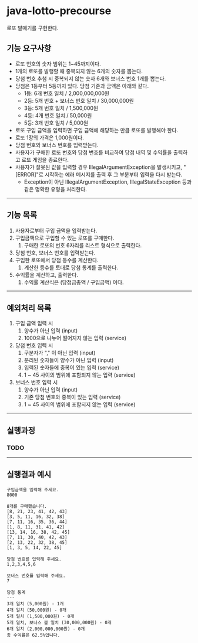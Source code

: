 # java-lotto-precourse
로또 발매기를 구현한다. 
## 기능 요구사항 
- 로또 번호의 숫자 범위는 1~45까지이다. 
- 1개의 로또를 발행할 때 중복되지 않는 6개의 숫자를 뽑는다. 
- 당첨 번호 추첨 시 중복되지 않는 숫자 6개와 보너스 번호 1개를 뽑는다. 
- 당첨은 1등부터 5등까지 있다. 당첨 기준과 금액은 아래와 같다. 
  - 1등: 6개 번호 일치 / 2,000,000,000원 
  - 2등: 5개 번호 + 보너스 번호 일치 / 30,000,000원 
  - 3등: 5개 번호 일치 / 1,500,000원 
  - 4등: 4개 번호 일치 / 50,000원 
  - 5등: 3개 번호 일치 / 5,000원 
- 로또 구입 금액을 입력하면 구입 금액에 해당하는 만큼 로또를 발행해야 한다. 
- 로또 1장의 가격은 1,000원이다. 
- 당첨 번호와 보너스 번호를 입력받는다. 
- 사용자가 구매한 로또 번호와 당첨 번호를 비교하여 당첨 내역 및 수익률을 출력하고 로또 게임을 종료한다. 
- 사용자가 잘못된 값을 입력할 경우 IllegalArgumentException을 발생시키고, "[ERROR]"로 시작하는 에러 메시지를 출력 후 그 부분부터 입력을 다시 받는다.
  - Exception이 아닌 IllegalArgumentException, IllegalStateException 등과 같은 명확한 유형을 처리한다.
---
## 기능 목록
1. 사용자로부터 구입 금액을 입력받는다.
2. 구입금액으로 구입할 수 있는 로또를 구매한다. 
   1. 구매한 로또의 번호 6자리를 리스트 형식으로 출력한다.
3. 당첨 번호, 보너스 번호를 입력받는다.
4. 구입한 로또에서 당첨 등수를 계산한다.
   1. 계산한 등수를 토대로 당첨 통계를 출력한다. 
5. 수익률을 계산하고, 출력한다. 
   1. 수익률 계산식은 (당첨금총액 / 구입금액) 이다.
---
## 예외처리 목록
1. 구입 금액 입력 시 
   1. 양수가 아닌 입력 (input)
   2. 1000으로 나누어 떨어지지 않는 입력 (service)
2. 당첨 번호 입력 시 
   1. 구분자가 "," 이 아닌 입력 (input)
   2. 분리된 숫자들이 양수가 아닌 입력 (input) 
   3. 입력된 숫자들에 중복이 있는 입력 (service)
   4. 1 ~ 45 사이의 범위에 포함되지 않는 입력 (service)
3. 보너스 번호 입력 시
   1. 양수가 아닌 입력 (input)
   2. 기존 당첨 번호와 중복이 있는 입력 (service)
   3. 1 ~ 45 사이의 범위에 포함되지 않는 입력 (service) 
---
## 실행과정
### TODO


---
## 실행결과 예시
```
구입금액을 입력해 주세요.
8000

8개를 구매했습니다.
[8, 21, 23, 41, 42, 43] 
[3, 5, 11, 16, 32, 38] 
[7, 11, 16, 35, 36, 44] 
[1, 8, 11, 31, 41, 42] 
[13, 14, 16, 38, 42, 45] 
[7, 11, 30, 40, 42, 43] 
[2, 13, 22, 32, 38, 45] 
[1, 3, 5, 14, 22, 45]

당첨 번호를 입력해 주세요.
1,2,3,4,5,6

보너스 번호를 입력해 주세요.
7

당첨 통계
---
3개 일치 (5,000원) - 1개
4개 일치 (50,000원) - 0개
5개 일치 (1,500,000원) - 0개
5개 일치, 보너스 볼 일치 (30,000,000원) - 0개
6개 일치 (2,000,000,000원) - 0개
총 수익률은 62.5%입니다.
```